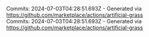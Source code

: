 Commits: 2024-07-03T04:28:51.693Z - Generated via https://github.com/marketplace/actions/artificial-grass
<br>
Commits: 2024-07-03T04:28:51.693Z - Generated via https://github.com/marketplace/actions/artificial-grass
<br>
